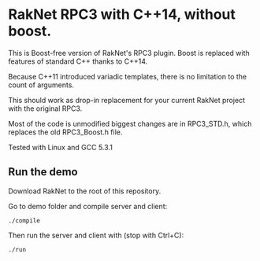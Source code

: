 # RakNet RPC3 with C++14, without boost.

This is Boost-free version of RakNet's RPC3 plugin. Boost is replaced with features of standard C++ thanks to C++14.

Because C++11 introduced variadic templates, there is no limitation to the count of arguments.

This should work as drop-in replacement for your current RakNet project with the original RPC3.

Most of the code is unmodified biggest changes are in RPC3_STD.h, which replaces the old RPC3_Boost.h file.


Tested with Linux and GCC 5.3.1


## Run the demo

Download RakNet to the root of this repository.

Go to demo folder and compile server and client:
```
./compile
```

Then run the server and client with (stop with Ctrl+C):
```
./run
```
